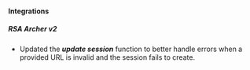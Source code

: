 
#### Integrations
##### RSA Archer v2
- Updated the ***update session*** function to better handle errors when a provided URL is invalid and the session fails to create.
